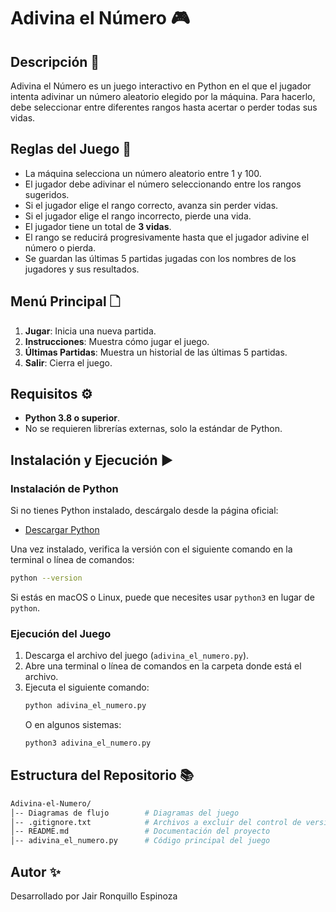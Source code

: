 # Adivina el Número 🎮

## Descripción 📌

Adivina el Número es un juego interactivo en Python en el que el jugador intenta adivinar un número aleatorio elegido por la máquina. Para hacerlo, debe seleccionar entre diferentes rangos hasta acertar o perder todas sus vidas.

## Reglas del Juego 📝

- La máquina selecciona un número aleatorio entre 1 y 100.
- El jugador debe adivinar el número seleccionando entre los rangos sugeridos.
- Si el jugador elige el rango correcto, avanza sin perder vidas.
- Si el jugador elige el rango incorrecto, pierde una vida.
- El jugador tiene un total de **3 vidas**.
- El rango se reducirá progresivamente hasta que el jugador adivine el número o pierda.
- Se guardan las últimas 5 partidas jugadas con los nombres de los jugadores y sus resultados.

## Menú Principal 🗋

1. **Jugar**: Inicia una nueva partida.
2. **Instrucciones**: Muestra cómo jugar el juego.
3. **Últimas Partidas**: Muestra un historial de las últimas 5 partidas.
4. **Salir**: Cierra el juego.

## Requisitos ⚙️

- **Python 3.8 o superior**.
- No se requieren librerías externas, solo la estándar de Python.

## Instalación y Ejecución ▶️

### Instalación de Python
Si no tienes Python instalado, descárgalo desde la página oficial:
- [Descargar Python](https://www.python.org/downloads/)

Una vez instalado, verifica la versión con el siguiente comando en la terminal o línea de comandos:
```bash
python --version
```
Si estás en macOS o Linux, puede que necesites usar `python3` en lugar de `python`.

### Ejecución del Juego
1. Descarga el archivo del juego (`adivina_el_numero.py`).
2. Abre una terminal o línea de comandos en la carpeta donde está el archivo.
3. Ejecuta el siguiente comando:
   ```bash
   python adivina_el_numero.py
   ```
   O en algunos sistemas:
   ```bash
   python3 adivina_el_numero.py
   ```

## Estructura del Repositorio 📚
 ```bash
Adivina-el-Numero/
│-- Diagramas de flujo        # Diagramas del juego
│-- .gitignore.txt            # Archivos a excluir del control de versiones
│-- README.md                 # Documentación del proyecto
│-- adivina_el_numero.py      # Código principal del juego
```

## Autor ✨

Desarrollado por Jair Ronquillo Espinoza

